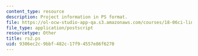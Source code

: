 ```yaml
---
content_type: resource
description: Project information in PS format.
file: https://ol-ocw-studio-app-qa.s3.amazonaws.com/courses/18-06ci-linear-algebra-communications-intensive-spring-2004/9306ec2c9bbf482c17f94557e86f6270_rs2.ps
file_type: application/postscript
resourcetype: Other
title: rs2.ps
uid: 9306ec2c-9bbf-482c-17f9-4557e86f6270
---
```

